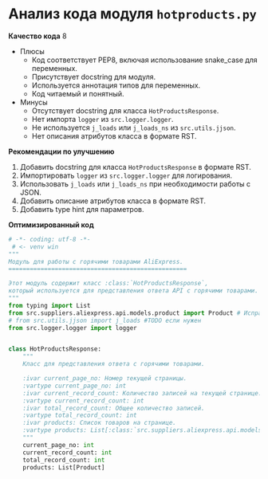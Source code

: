 # Анализ кода модуля `hotproducts.py`

**Качество кода**
8
- Плюсы
    - Код соответствует PEP8, включая использование snake_case для переменных.
    - Присутствует docstring для модуля.
    - Используется аннотация типов для переменных.
    - Код читаемый и понятный.
- Минусы
    - Отсутствует docstring для класса `HotProductsResponse`.
    - Нет импорта `logger` из `src.logger.logger`.
    - Не используется `j_loads` или `j_loads_ns` из `src.utils.jjson`.
    - Нет описания атрибутов класса в формате RST.

**Рекомендации по улучшению**

1.  Добавить docstring для класса `HotProductsResponse` в формате RST.
2.  Импортировать `logger` из `src.logger.logger` для логирования.
3.  Использовать `j_loads` или `j_loads_ns` при необходимости работы с JSON.
4.  Добавить описание атрибутов класса в формате RST.
5.  Добавить type hint для параметров.

**Оптимизированный код**

```python
# -*- coding: utf-8 -*-
 # <- venv win
"""
Модуль для работы с горячими товарами AliExpress.
==================================================

Этот модуль содержит класс :class:`HotProductsResponse`,
который используется для представления ответа API с горячими товарами.
"""
from typing import List
from src.suppliers.aliexpress.api.models.product import Product # Исправленный импорт
# from src.utils.jjson import j_loads #TODO если нужен
from src.logger.logger import logger


class HotProductsResponse:
    """
    Класс для представления ответа с горячими товарами.

    :ivar current_page_no: Номер текущей страницы.
    :vartype current_page_no: int
    :ivar current_record_count: Количество записей на текущей странице.
    :vartype current_record_count: int
    :ivar total_record_count: Общее количество записей.
    :vartype total_record_count: int
    :ivar products: Список товаров на странице.
    :vartype products: List[:class:`src.suppliers.aliexpress.api.models.product.Product`]
    """
    current_page_no: int
    current_record_count: int
    total_record_count: int
    products: List[Product]
```